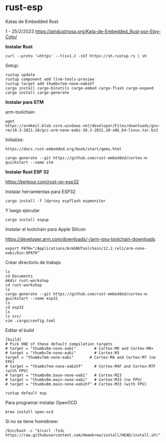 # rust-esp
Katas de Embedded Rust 

1 - 25/2/2023 https://aindustriosa.org/Kata-de-Embedded_Rust-por-Eloy-Coto/

**Instalar Rust**

```
curl --proto '=https' --tlsv1.2 -sSf https://sh.rustup.rs | sh
```
Setup:
```
rustup update
rustup component add llvm-tools-preview
rustup target add thumbv7em-none-eabihf
cargo install cargo-binutils cargo-embed cargo-flash cargo-expand
cargo install cargo-generate
```

**Instalar para STM**


arm-toolchain
```
wget https://armkeil.blob.core.windows.net/developer/Files/downloads/gnu-rm/10.3-2021.10/gcc-arm-none-eabi-10.3-2021.10-x86_64-linux.tar.bz2
```
Initialize:
```
https://docs.rust-embedded.org/book/start/qemu.html
```
```
cargo generate --git https://github.com/rust-embedded/cortex-m-quickstart --name stm
```


**Instalar Rust ESP 32**

https://kerkour.com/rust-on-esp32

Instalar herramientas para ESP32

```
cargo install -f ldproxy espflash espmonitor
```

Y luego ejecutar

```
cargo install espup
```

Instalar el toolchain para Apple Silicon

https://developer.arm.com/downloads/-/arm-gnu-toolchain-downloads

```
export PATH="/Applications/ArmGNUToolchain/12.2.rel1/arm-none-eabi/bin:$PATH"
```

Crear directorio de trabajo

```
ls
cd Documents
mkdir rust-workshop
cd rust-workshop
ls
cargo generate --git https://github.com/rust-embedded/cortex-m-quickstart --name esp32  
ls
cd esp32
ls
ls src/
vim .cargo/config.toml 
```

Editar el build 

```
[build]
# Pick ONE of these default compilation targets
# target = "thumbv6m-none-eabi"        # Cortex-M0 and Cortex-M0+
# target = "thumbv7m-none-eabi"        # Cortex-M3
target = "thumbv7em-none-eabi"       # Cortex-M4 and Cortex-M7 (no FPU)
# target = "thumbv7em-none-eabihf"     # Cortex-M4F and Cortex-M7F (with FPU)
# target = "thumbv8m.base-none-eabi"   # Cortex-M23
# target = "thumbv8m.main-none-eabi"   # Cortex-M33 (no FPU)
# target = "thumbv8m.main-none-eabihf" # Cortex-M33 (with FPU)
```

```
rustup default esp
```

Para programar instalar  OpenOCD

```
brew install open-ocd
```
Si no se tiene homebrew:
```
/bin/bash -c "$(curl -fsSL https://raw.githubusercontent.com/Homebrew/install/HEAD/install.sh)"
```
